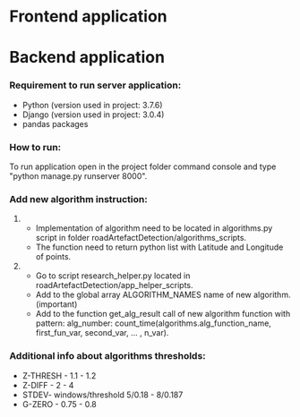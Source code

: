 # Frontend application 


# Backend application 

### Requirement to run server application:
- Python (version used in project: 3.7.6)
- Django (version used in project: 3.0.4)
- pandas packages

### How to run:
To run application open in the project folder command console and type "python manage.py runserver 8000".

### Add new algorithm instruction:
1.	- Implementation of algorithm need to be located in algorithms.py script in folder roadArtefactDetection/algorithms_scripts.
	- The function need to return python list with Latitude and Longitude of points.
2. 	- Go to script research_helper.py located in roadArtefactDetection/app_helper_scripts.
	- Add to the global array ALGORITHM_NAMES name of new algorithm. (important)
	- Add to the function get_alg_result call of new algorithm function with pattern:
		alg_number: count_time(algorithms.alg_function_name, first_fun_var, second_var, ... , n_var).
	
### Additional info about algorithms thresholds:
- Z-THRESH - 1.1 - 1.2
- Z-DIFF - 2 - 4
- STDEV- windows/threshold 5/0.18 - 8/0.187
- G-ZERO - 0.75 - 0.8
